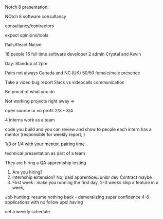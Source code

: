 Notch 8 presentation:


NOtch 8 software consultancy

consultancy/contractors

expect opinions/tools

Rails/React Native

18 people
16 full time software developer 2 admin Crystal and Kevin


Day:
Standup at 2pm

Pairs not always
Canada and NC (UK)
50/50 female/male presence


Take a video bug report
Slack vs videocalls communication

Be proud of what you do

Not working projects right away =>

open source or no profit 2/3 - 3/4

4 interns work as a team

code you build and you can review and show to people
each intern has a mentor (responsible for weekly report, )

1/3 or 1/4 with your mentor, pairing time

technical presentation as part of a team

They are hiring a QA apprentship testing

1) Are you hiring?
2) Internship extension? No, paid apprentice/Junior dev Contract maybe
3) First week : make you running the first day, 2-3 weeks
  ship a feature in a week,

  Job hunting: resume nothing back - demoralizing
  super confidence
  4-6 applications with no follow ups!
  having

  set a weekly schedule

